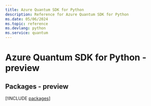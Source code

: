 ```yaml
---
title: Azure Quantum SDK for Python
description: Reference for Azure Quantum SDK for Python
ms.date: 05/06/2024
ms.topic: reference
ms.devlang: python
ms.service: quantum
---
```

# Azure Quantum SDK for Python - preview
## Packages - preview
[!INCLUDE [packages](quantum-index.md)]